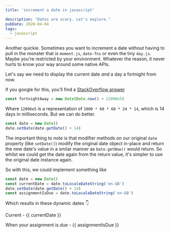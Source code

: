 ```yaml
---
title: 'increment a date in javascript'

description: "Dates are scary. Let's explore."
pubDate: 2020-04-04
tags:
  - javascript
---
```


Another quickie. Sometimes you want to increment a date without having to pull in the monster that is `moment.js`, `date-fns` or even the tiny `day.js`. Maybe you're restricted by your environment. Whatever the reason, it never hurts to know your way around some native APIs.

Let's say we need to display the current date _and_ a day a fortnight from now.

If you google for this, you'll find a [StackOverflow answer](https://stackoverflow.com/a/7751977/2803743)

```js
const fortnightAway = new Date(Date.now() + 12096e5)
```

Where `12096e5` is a representation of `1000 * 60 * 60 * 24 * 14`, which is 14 days in milliseconds. But we can do better.

```js
const date = new Date()
date.setDate(date.getDate() + 14)
```

The important thing to note is that modifier methods on our original `date` property (like `setDate()`)
modify the original date object in-place and return the new date's value in a smilar
manner as `Date.getNow()` would return. So whilst we could get the date again from the
return value, it's simpler to use the original date instance again.

So with this, we could implement something like

```js
const date = new Date()
const currentDate = date.toLocaleDateString('en-GB')
date.setDate(date.getDate() + 14)
const assignmentIsDue = date.toLocaleDateString('en-GB')
```

Which results in these dynamic dates <span class="emoji">👇</span>

Current - {{ currentDate }}

When your assignment is due - {{ assignmentIsDue }}

<script>
export default {
  name: 'increment-javascript-date',
  data() {
    const date = new Date()
    const currentDate = date.toLocaleDateString('en-GB')
    date.setDate(date.getDate() + 14)
    const assignmentIsDue = date.toLocaleDateString('en-GB')

    return { currentDate, assignmentIsDue }
  }
}
</script>
